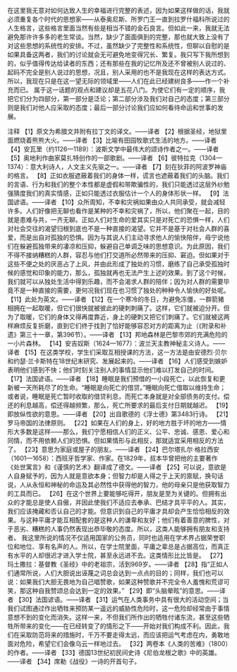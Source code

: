 在这里我无意对如何达致人生的幸福进行完整的表述，因为如果这样做的话，我就必须重复各个时代的思想家——从泰奥尼斯、所罗门王一直到拉罗什福科所说过的人生格言，这些格言里面当然有些是相当不错的金石良言。但如此一来，我就无法避免那许许多多的老生常谈。当然，缺少了面面俱到的完整，那也就大致上没有了对这些思想的系统性的安排。不过，虽然缺少了完整性和系统性，但聊以自慰的是如果具备这两者，我们的讨论就会无可避免地变得冗长、繁复。我只写下我所想到的，似乎值得传达给读者的东西；还有那些在我的记忆所及还不曾被别人说过的、起码不完全是别人说过的思想，况且，别人采用的也不是我现在这样的表达方式。所以，我现在只是在这一望无际的领域里——人们在此已经建树良多——作一个补充而已。
属于这一话题的观点和建议却是五花八门。为使它们有一定的顺序，我把它们分为四部分，第一部分是泛论；第二部分涉及我们对自己的态度；第三部分则是我们对他人应采取的态度；最后一部分讨论我们应如何看待命运和世事的发展。





注释
【1】原文为希腊文并附有拉丁文的译文。——译者
【2】根据圣经，地狱里面燃烧着熊熊大火。——译者
【3】比喻有田园牧歌式生活的地方。——译者
【4】安瓦里（约1126—1189）：波斯文学中最伟大的颂诗作者之一。——译者
【5】奥地利作曲家莫扎特创作的一部歌剧。——译者
【6】彼特拉克（1304—1374）：意大利诗人，人文主义先驱之一。——译者
【7】刻在狄菲的阿波罗神庙的格言。
【8】正如衣服遮蔽着我们的身体一样，谎言也遮蔽着我们的头脑。我们的言语、行为和我们的整个本性都是虚假和带欺骗性的，我们只能透过这层外纱勉强猜度我们的真实情感，正如只能透过衣服估计一个人的身体形状一样。
【9】法国谚语。——译者
【10】众所周知，不幸和灾祸如果由众人共同承受，就会减轻许多。人们好像把无聊也看作是某种的不幸和灾祸了，所以，他们聚在一起，目的就是患难与共，一齐无聊。正如人们对生命的爱其实只是对死亡的恐惧一样，人们对社会交往的渴望归根到底也不是一种直接的渴望。它并不是基于对社会人群的喜爱，而是出自对孤独的恐惧。因为与其说人们主动寻求他人的愉快陪伴，毋宁说他们在躲避孤独带来的凄凉和压抑，躲避自己单调乏味的思想意识。为此原因，我们不得不接纳糟糕的人群，容忍与他们打交道所必然带来的压抑、窘迫。但如果对于这些不便之处的厌恶占了上风，并由此形成了独处的习惯，磨练了自己承受孤独时候的感觉和印象的能力，那么，孤独就再也无法产生上述的效果。到了这个时候，我们就可以从独处生活中得到乐趣，而不会渴求人群的陪伴；因为对人群的需要毕竟不是一种直接的需要，更何况我们现在也习惯了独处的种种令人愉快的好处呢。
【11】此处为英文。——译者
【12】在一个寒冷的冬日，为避免冻僵，一群箭猪相拥在一起取暖，但它们很快就被彼此的硬刺刺痛了。这样，它们就被迫分开。但为了取暖，它们的身体又得再度靠近，身上的硬刺又把它们刺痛了。它们就被这两样麻烦反复折磨，直到它们终于找到了恰好能够容忍对方的距离为止（《附录和补遗》第三十一章，第396节）。——译者
【13】邦地森林是巴黎市郊的充满危险的一小片森林。
【14】安吉奴斯（1624—1677）：波兰天主教神秘主义诗人。——译者
【15】在这类学校，学生们采取互相授课的方法，这一方法是由安德烈·贝尔和约瑟·兰卡斯特在18世纪末研究、发展起来的。——译者
【16】人们感受到嫉妒表明他们感到不快；他们时刻关注别人的事情显示他们难以打发自己的时间。
【17】法国谚语。——译者
【18】睡眠是我们预借的一小段死亡，以此恢复和更新被一天所耗尽了的生命。“睡眠是向死亡的借贷。”睡眠向死亡借取以维持生命；或者说，睡眠是死亡暂时收取的借贷利息，而死亡本身就是对全部债务的支付。偿还的利息越高，偿还得越频繁，那么，死亡所要求的最后支付日期就越迟。
【19】即放纵性欲的意思。——译者
【20】出自歌德的《浮士德》第3483行诗。
【21】罗马帝国的法律原则。
【22】如果在人们的身上，好的地方胜于坏的地方——情形大多数是这样——那么，我们宁愿相信人们的正义、公平、忠诚、感恩、爱心和同情，而不用依赖人们的恐惧。但如果情形与此相反，那就适宜采用相反的方法了。
【23】意思为家庭或屋子的朋友。——译者
【24】巴尔塔扎尔·格拉西安（1601—1658）：西班牙哲学家、作家。在1829年，叔本华曾把他的主要著作《处世寓言》和《谨慎的艺术》翻译成了德文。——译者
【25】可以说，意欲是人自身赋予的，因为人就是意欲本身；但智力却是人得之于上天的禀赋，换句话说，人从永恒和神秘的命运及其必然性中获得他的智力，他的母亲只是他获取智力的工具而已。
【26】在这个世界上要能够吃得开，朋友是至为关键的。但拥有出众的才能总是使人自傲，并因此使我们不适应去奉承、巴结才具平平的人。其实，我们应该掩藏和否认自己的才能。但意识到自己的平庸才具却会产生恰恰相反的效果。与这种平庸才能互相配套的是这种人的谦卑和友好；他们有着善意的脾性，对于恶劣、糟糕的人事仍然表现出恭毕敬的态度。所以，这类人能够拥有朋友和支持者。
我这里所说的情况不仅适用国家的公务员，同时也适用在学术界占据荣誉职位和地位、享有名声的人。所以，在学士院里面，平庸之辈总是占据高位，而真正有水平的人却很迟才进入学士院，甚至永远进不去。这类情形比比皆是。
【27】玛土撒拉：基督教《圣经》中的老祖宗，活到969岁。——译者
【28】指“正如人们通常所说，人们大胆说出诬蔑之词总会达到一点点的目的；同样，我们也可以说：如果我们大胆无畏地为自己唱赞歌，如果这种赞歌并不完全令人羞愧和荒谬可笑，那这种自我赞颂总会达到一定的效果。”
【29】即“头脑晕眩”的意思。——译者
【30】法国谚语。——译者
【31】运气在人类事务中具有很大的活动空间；当我们试图通过作出牺牲来预防某一遥远的威胁性危险时，这一危险却经常由于事情意想不到的变化而消失。这样一来，不但我们所作出的牺牲付诸东流，甚至这些牺牲所带来的变化——在已经转变了的情形之下——开始对我们构成不利。因此，我们在采取防范将来的措施时，千万不要走得太远，而应该把运气考虑在内，勇敢地面对危险，希望它们会像乌云一样地过去。
【32】两卷本《人类的苦难》（1800）的作者。——译者
【33】德国13世纪初民间史诗《尼伯龙根之歌》中的英雄。——译者
【34】席勒《战役》一诗的开首句子。